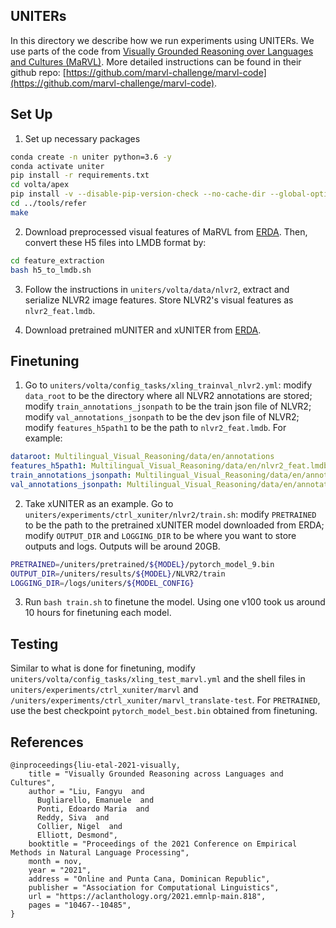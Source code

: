 ## UNITERs

In this directory we describe how we run experiments using UNITERs. We use parts of the code from [Visually Grounded Reasoning over Languages and Cultures (MaRVL)](https://arxiv.org/abs/2109.13238). More detailed instructions can be found in their github repo: [https://github.com/marvl-challenge/marvl-code](https://github.com/marvl-challenge/marvl-code).

## Set Up

1. Set up necessary packages

```bash
conda create -n uniter python=3.6 -y
conda activate uniter
pip install -r requirements.txt
cd volta/apex
pip install -v --disable-pip-version-check --no-cache-dir --global-option="--cpp_ext" --global-option="--cuda_ext" ./
cd ../tools/refer
make
```

2. Download preprocessed visual features of MaRVL from [ERDA](https://sid.erda.dk/cgi-sid/ls.py?share_id=hmoEs4a3oG). Then, convert these H5 files into LMDB format by:

```bash
cd feature_extraction
bash h5_to_lmdb.sh
```

3. Follow the instructions in `uniters/volta/data/nlvr2`, extract and serialize NLVR2 image features. Store NLVR2's visual features as `nlvr2_feat.lmdb`.

4. Download pretrained mUNITER and xUNITER from [ERDA](https://sid.erda.dk/cgi-sid/ls.py?share_id=HfTaLDBWJi). 

## Finetuning

1. Go to `uniters/volta/config_tasks/xling_trainval_nlvr2.yml`: modify `data_root` to be the directory where all NLVR2 annotations are stored; modify `train_annotations_jsonpath` to be the train json file of NLVR2; modify `val_annotations_jsonpath` to be the dev json file of NLVR2; modify `features_h5path1` to be the path to `nlvr2_feat.lmdb`. For example:

```yml
dataroot: Multilingual_Visual_Reasoning/data/en/annotations
features_h5path1: Multilingual_Visual_Reasoning/data/en/nlvr2_feat.lmdb
train_annotations_jsonpath: Multilingual_Visual_Reasoning/data/en/annotations_json/train.json
val_annotations_jsonpath: Multilingual_Visual_Reasoning/data/en/annotations_json/dev.json
```

2. Take xUNITER as an example. Go to `uniters/experiments/ctrl_xuniter/nlvr2/train.sh`: modify `PRETRAINED` to be the path to the pretrained xUNITER model downloaded from ERDA; modify `OUTPUT_DIR` and `LOGGING_DIR` to be where you want to store outputs and logs. Outputs will be around 20GB.

```bash
PRETRAINED=/uniters/pretrained/${MODEL}/pytorch_model_9.bin
OUTPUT_DIR=/uniters/results/${MODEL}/NLVR2/train
LOGGING_DIR=/logs/uniters/${MODEL_CONFIG}
```

3. Run ```bash train.sh``` to finetune the model. Using one v100 took us around 10 hours for finetuning each model.

## Testing

Similar to what is done for finetuning, modify `uniters/volta/config_tasks/xling_test_marvl.yml` and the shell files in `uniters/experiments/ctrl_xuniter/marvl` and `/uniters/experiments/ctrl_xuniter/marvl_translate-test`. For `PRETRAINED`, use the best checkpoint `pytorch_model_best.bin` obtained from finetuning.

## References

```
@inproceedings{liu-etal-2021-visually,
    title = "Visually Grounded Reasoning across Languages and Cultures",
    author = "Liu, Fangyu  and
      Bugliarello, Emanuele  and
      Ponti, Edoardo Maria  and
      Reddy, Siva  and
      Collier, Nigel  and
      Elliott, Desmond",
    booktitle = "Proceedings of the 2021 Conference on Empirical Methods in Natural Language Processing",
    month = nov,
    year = "2021",
    address = "Online and Punta Cana, Dominican Republic",
    publisher = "Association for Computational Linguistics",
    url = "https://aclanthology.org/2021.emnlp-main.818",
    pages = "10467--10485",
}
```